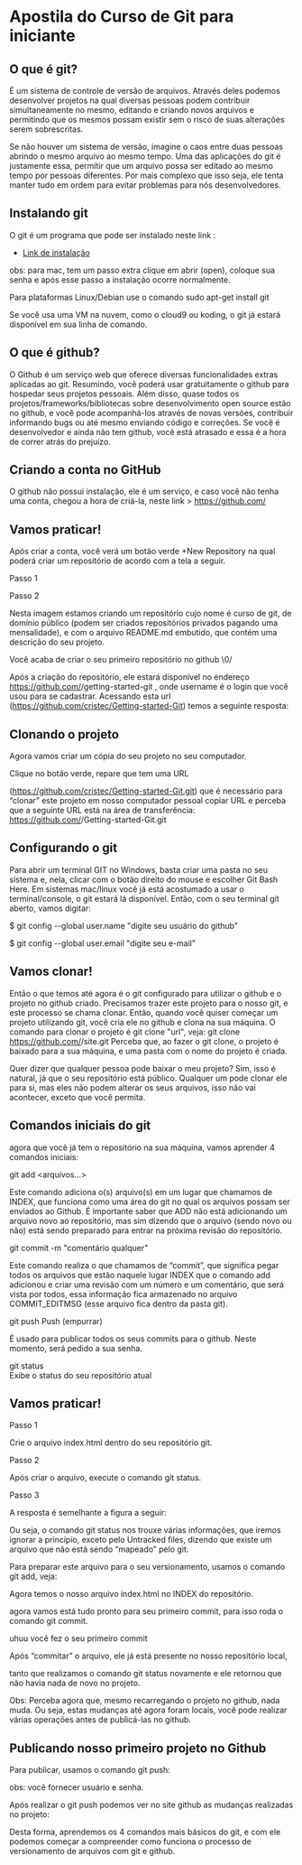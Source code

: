 # Apostila do Curso de Git para iniciante

## O que é git?

É um sistema de controle de versão de arquivos. Através deles podemos desenvolver projetos na qual diversas pessoas podem contribuir simultaneamente no mesmo, editando e criando novos arquivos e permitindo que os mesmos possam existir sem o risco de suas alterações serem sobrescritas.

Se não houver um sistema de versão, imagine o caos entre duas pessoas abrindo o mesmo arquivo ao mesmo tempo. Uma das aplicações do git é justamente essa, permitir que um arquivo possa ser editado ao mesmo tempo por pessoas diferentes. Por mais complexo que isso seja, ele tenta manter tudo em ordem para evitar problemas para nós desenvolvedores.

## Instalando git

O git é um programa que pode ser instalado neste link :

 * <a href="https://git-scm.com/downloads" target="_blank"> Link de instalação</a>

obs: para mac, tem um passo extra clique em abrir (open), coloque sua senha e após esse passo a instalação ocorre normalmente. 

Para plataformas Linux/Debian  use o comando sudo apt-get install git 

Se você usa uma VM na nuvem, como o cloud9 ou koding, o git já estará disponível em sua linha de comando.

## O que é github?

O Github é um serviço web que oferece diversas funcionalidades extras aplicadas ao git. Resumindo, você poderá usar gratuitamente o github para hospedar seus projetos pessoais. Além disso, quase todos os projetos/frameworks/bibliotecas sobre desenvolvimento open source estão no github, e você pode acompanhá-los através de novas versões, contribuir informando bugs ou até mesmo enviando código e correções. Se você é desenvolvedor e ainda não tem github, você está atrasado e essa é a hora de correr atrás do prejuízo.

## Criando a conta no GitHub

O github não possui instalação, ele é um serviço, e caso você não tenha uma conta, chegou a hora de criá-la,
 neste link > https://github.com/




















## Vamos praticar!



Após criar a conta, você verá um botão verde +New Repository na qual poderá criar um repositório de acordo com a tela a seguir.

Passo 1





Passo 2



















Nesta imagem estamos criando um repositório cujo nome é curso de git, de domínio público (podem ser criados repositórios privados pagando uma mensalidade), e com o arquivo README.md embutido, que contém uma descrição do seu projeto. 

Você acaba de criar o seu primeiro repositório no github \0/















Após a criação do repositório, ele estará disponível no endereço https://github.com/<username>/getting-started-git , onde username é o login que você usou para se cadastrar. Acessando esta url (https://github.com/cristec/Getting-started-Git) temos a seguinte resposta: 


## Clonando o projeto

Agora vamos criar um cópia do seu projeto no seu computador. 

Clique no botão verde, repare que tem uma URL 

(https://github.com/cristec/Getting-started-Git.git) que é necessário para “clonar” este projeto em nosso computador pessoal copiar URL e perceba que a seguinte URL está na área de transferência: https://github.com/<username>/Getting-started-Git.git


## Configurando o git

Para abrir um terminal GIT no Windows, basta criar uma pasta no seu sistema e, nela, clicar com o botão direito do mouse e escolher Git Bash Here. Em sistemas mac/linux você já está acostumado a usar o terminal/console, o git estará lá disponível. 
Então, com o seu terminal git aberto, vamos digitar:

$ git config --global user.name "digite seu usuário do github" 

$ git config --global user.email "digite seu e-mail”

## Vamos clonar!

Então o que temos até agora é o git configurado para utilizar o github e o projeto no github criado. Precisamos trazer este projeto para o nosso git, e este processo se chama clonar. Então, quando você quiser começar um projeto utilizando git, você cria ele no github e clona na sua máquina. O comando para clonar o projeto é git clone "url", veja:
git clone https://github.com/<username>/site.git
Perceba que, ao fazer o git clone, o projeto é baixado para a sua máquina, e uma pasta com o nome do projeto é criada.

Quer dizer que qualquer pessoa pode baixar o meu projeto? Sim, isso é natural, já que o seu repositório está público. Qualquer um pode clonar ele para si, mas eles não podem alterar os seus arquivos, isso não vai acontecer, exceto que você permita.





## Comandos iniciais do git

agora que você já tem o repositório na sua máquina, vamos aprender 4 comandos iniciais: 

git add <arquivos...>                                                                                                               

Este comando adiciona o(s) arquivo(s) em um lugar que chamamos de INDEX, que funciona como uma área do git no qual os arquivos possam ser enviados ao Github. É importante saber que ADD não está adicionando um arquivo novo ao repositório, mas sim dizendo que o arquivo (sendo novo ou não) está sendo preparado para entrar na próxima revisão do repositório.

git commit -m "comentário qualquer"                                                                                   

Este comando realiza o que chamamos de “commit”, que significa pegar todos os arquivos que estão naquele lugar INDEX que o comando add adicionou e criar uma revisão com um número e um comentário, que será vista por todos, essa informação fica armazenado no arquivo COMMIT_EDITMSG (esse arquivo fica dentro da pasta git).

git push Push (empurrar)   

É usado para publicar todos os seus commits para o github. Neste momento, será pedido a sua senha.

git status                                                                                                                                     
Exibe o status do seu repositório atual


## Vamos praticar!

Passo 1

Crie o arquivo index.html dentro do seu repositório git. 

Passo 2

Após criar o arquivo, execute o comando git status.

Passo 3

A resposta é semelhante a figura a seguir:



Ou seja, o comando git status nos trouxe várias informações, que iremos ignorar a princípio, exceto pelo Untracked files, dizendo que existe um arquivo que não está sendo “mapeado” pelo git.

 Para preparar este arquivo para o seu versionamento, usamos o comando git add, veja:

Agora temos o nosso arquivo index.html no INDEX do repositório.

agora vamos  está tudo pronto para seu primeiro commit, para isso roda o comando git commit.

uhuu você fez o seu primeiro commit


Após “commitar” o arquivo, ele já está presente no nosso repositório local, 

tanto que realizamos o comando git status novamente e ele retornou que não havia nada de novo no projeto. 

Obs: Perceba agora que, mesmo recarregando o projeto no github, nada muda. Ou seja, estas mudanças até agora foram locais, você pode realizar várias operações antes de publicá-las no github.


## Publicando nosso primeiro projeto no Github 

Para publicar, usamos o comando git push:

obs: você fornecer usuário e senha.



Após realizar o git push podemos ver no site github as mudanças realizadas no projeto:

Desta forma, aprendemos os 4 comandos mais básicos do git, e com ele podemos começar a compreender como funciona o processo de versionamento de arquivos com git e github.
